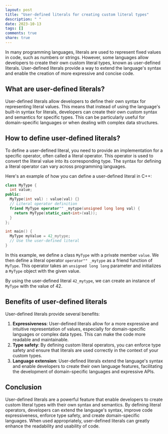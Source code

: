 ```yaml
---
layout: post
title: "User-defined literals for creating custom literal types"
description: " "
date: 2023-10-13
tags: []
comments: true
share: true
---
```


In many programming languages, literals are used to represent fixed values in code, such as numbers or strings. However, some languages allow developers to create their own custom literal types, known as user-defined literals. User-defined literals provide a way to extend the language's syntax and enable the creation of more expressive and concise code.

## What are user-defined literals?

User-defined literals allow developers to define their own syntax for representing literal values. This means that instead of using the language's built-in syntax for literals, developers can create their own custom syntax and semantics for specific types. This can be particularly useful for domain-specific languages or when dealing with complex data structures.

## How to define user-defined literals?

To define a user-defined literal, you need to provide an implementation for a specific operator, often called a literal operator. This operator is used to convert the literal value into its corresponding type. The syntax for defining a literal operator can vary across programming languages.

Here's an example of how you can define a user-defined literal in C++:

```cpp
class MyType {
  int value;
public:
  MyType(int val) : value(val) {}
  // Literal operator definition
  friend MyType operator"" _mytype(unsigned long long val) {
    return MyType(static_cast<int>(val));
  }
};

int main() {
  MyType myValue = 42_mytype;
  // Use the user-defined literal
}
```

In this example, we define a class `MyType` with a private member `value`. We then define a literal operator `operator"" _mytype` as a friend function of `MyType`. This operator takes an `unsigned long long` parameter and initializes a `MyType` object with the given value.

By using the user-defined literal `42_mytype`, we can create an instance of `MyType` with the value of 42.

## Benefits of user-defined literals

User-defined literals provide several benefits:

1. **Expressiveness**: User-defined literals allow for a more expressive and intuitive representation of values, especially for domain-specific languages or complex data types. This can make the code more readable and maintainable.
2. **Type safety**: By defining custom literal operators, you can enforce type safety and ensure that literals are used correctly in the context of your custom types.
3. **Language extension**: User-defined literals extend the language's syntax and enable developers to create their own language features, facilitating the development of domain-specific languages and expressive APIs.

## Conclusion

User-defined literals are a powerful feature that enable developers to create custom literal types with their own syntax and semantics. By defining literal operators, developers can extend the language's syntax, improve code expressiveness, enforce type safety, and create domain-specific languages. When used appropriately, user-defined literals can greatly enhance the readability and usability of code.